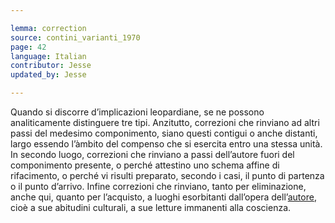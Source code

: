 ```yaml
---

lemma: correction
source: contini_varianti_1970
page: 42
language: Italian
contributor: Jesse
updated_by: Jesse

---
```

Quando si discorre d’implicazioni leopardiane, se ne possono analiticamente distinguere tre tipi. Anzitutto, correzioni che rinviano ad altri passi del medesimo componimento, siano questi contigui o anche distanti, largo essendo l’àmbito del compenso che si esercita entro una stessa unità. In secondo luogo, correzioni che rinviano a passi dell’autore fuori del componimento presente, o perché attestino uno schema affine di rifacimento, o perché vi risulti preparato, secondo i casi, il punto di partenza o il punto d’arrivo. Infine correzioni che rinviano, tanto per eliminazione, anche qui, quanto per l’acquisto, a luoghi esorbitanti dall’opera dell’[autore](author.html), cioè a sue abitudini culturali, a sue letture immanenti alla coscienza.
